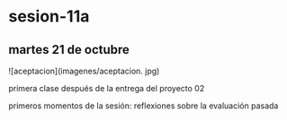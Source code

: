 # sesion-11a

## martes 21 de octubre

![aceptacion](imagenes/aceptacion. jpg) 

primera clase después de la entrega del proyecto 02

primeros momentos de la sesión: reflexiones sobre la evaluación pasada





